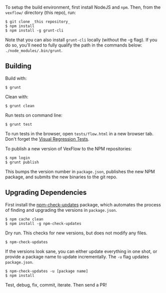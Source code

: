 To setup the build environment, first install NodeJS and `npm`. Then, from the `vexflow/` directory (this repo), run:

    $ git clone _this repository_
    $ npm install
    $ npm install -g grunt-cli

Note that you can also install `grunt-cli` locally (without the -g flag). If you do so, you'll need to fully qualify the path in the commands below: `./node_modules/.bin/grunt`.

## Building

Build with:

    $ grunt

Clean with:

    $ grunt clean

Run tests on command line:

    $ grunt test

To run tests in the browser, open `tests/flow.html` in a new browser tab. Don't forget the [Visual Regression Tests](https://github.com/0xfe/vexflow/wiki/Visual-Regression-Tests).

To publish a new version of VexFlow to the NPM repositories:

    $ npm login
    $ grunt publish

This bumps the version number in `package.json`, publishes the new NPM package, and submits the new binaries to the git repo.

## Upgrading Dependencies

First install the [npm-check-updates](https://www.npmjs.com/package/npm-check-updates) package, which automates the process of finding and upgrading the versions in `package.json`.

    $ npm cache clean
    $ npm install -g npm-check-updates

Dry run. This checks for new versions, but does not modify any files.

    $ npm-check-updates

If the versions look sane, you can either update everything in one shot, or provide a package name to update incrementally. The `-u` flag updates `package.json`.

    $ npm-check-updates -u [package name]
    $ npm install

Test, debug, fix, commit, iterate. Then send a PR!